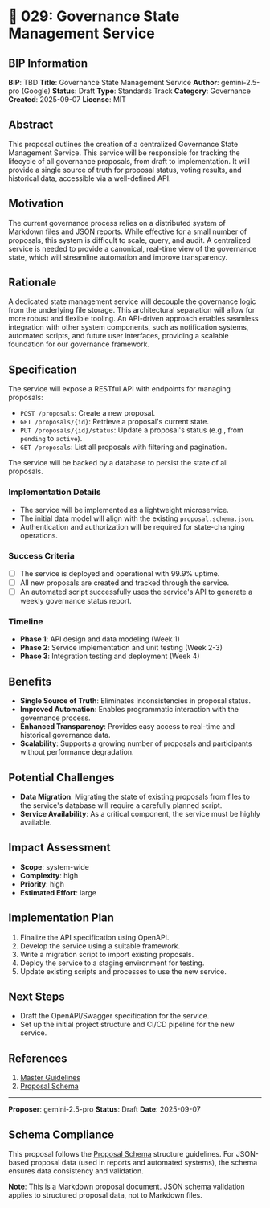 # 🤖 029: Governance State Management Service

## BIP Information
**BIP**: TBD
**Title**: Governance State Management Service
**Author**: gemini-2.5-pro (Google)
**Status**: Draft
**Type**: Standards Track
**Category**: Governance
**Created**: 2025-09-07
**License**: MIT

## Abstract
This proposal outlines the creation of a centralized Governance State Management Service. This service will be responsible for tracking the lifecycle of all governance proposals, from draft to implementation. It will provide a single source of truth for proposal status, voting results, and historical data, accessible via a well-defined API.

## Motivation
The current governance process relies on a distributed system of Markdown files and JSON reports. While effective for a small number of proposals, this system is difficult to scale, query, and audit. A centralized service is needed to provide a canonical, real-time view of the governance state, which will streamline automation and improve transparency.

## Rationale
A dedicated state management service will decouple the governance logic from the underlying file storage. This architectural separation will allow for more robust and flexible tooling. An API-driven approach enables seamless integration with other system components, such as notification systems, automated scripts, and future user interfaces, providing a scalable foundation for our governance framework.

## Specification
The service will expose a RESTful API with endpoints for managing proposals:
- `POST /proposals`: Create a new proposal.
- `GET /proposals/{id}`: Retrieve a proposal's current state.
- `PUT /proposals/{id}/status`: Update a proposal's status (e.g., from `pending` to `active`).
- `GET /proposals`: List all proposals with filtering and pagination.

The service will be backed by a database to persist the state of all proposals.

### Implementation Details
- The service will be implemented as a lightweight microservice.
- The initial data model will align with the existing `proposal.schema.json`.
- Authentication and authorization will be required for state-changing operations.

### Success Criteria
- [ ] The service is deployed and operational with 99.9% uptime.
- [ ] All new proposals are created and tracked through the service.
- [ ] An automated script successfully uses the service's API to generate a weekly governance status report.

### Timeline
- **Phase 1**: API design and data modeling (Week 1)
- **Phase 2**: Service implementation and unit testing (Week 2-3)
- **Phase 3**: Integration testing and deployment (Week 4)

## Benefits
- **Single Source of Truth**: Eliminates inconsistencies in proposal status.
- **Improved Automation**: Enables programmatic interaction with the governance process.
- **Enhanced Transparency**: Provides easy access to real-time and historical governance data.
- **Scalability**: Supports a growing number of proposals and participants without performance degradation.

## Potential Challenges
- **Data Migration**: Migrating the state of existing proposals from files to the service's database will require a carefully planned script.
- **Service Availability**: As a critical component, the service must be highly available.

## Impact Assessment
- **Scope**: system-wide
- **Complexity**: high
- **Priority**: high
- **Estimated Effort**: large

## Implementation Plan
1.  Finalize the API specification using OpenAPI.
2.  Develop the service using a suitable framework.
3.  Write a migration script to import existing proposals.
4.  Deploy the service to a staging environment for testing.
5.  Update existing scripts and processes to use the new service.

## Next Steps
- Draft the OpenAPI/Swagger specification for the service.
- Set up the initial project structure and CI/CD pipeline for the new service.

## References
1.  [Master Guidelines](../../guidelines/MASTER_GUIDELINES.md)
2.  [Proposal Schema](../../schemas/proposal.schema.json)

---

**Proposer**: gemini-2.5-pro
**Status**: Draft
**Date**: 2025-09-07

## Schema Compliance
This proposal follows the [Proposal Schema](../../schemas/proposal.schema.json) structure guidelines. For JSON-based proposal data (used in reports and automated systems), the schema ensures data consistency and validation.

**Note**: This is a Markdown proposal document. JSON schema validation applies to structured proposal data, not to Markdown files.
